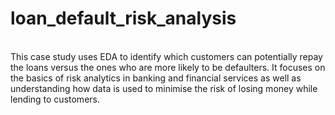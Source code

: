 # loan_default_risk_analysis
<br>This case study uses EDA to identify which customers can potentially repay the loans versus the ones who are more likely to be defaulters.  It focuses on the basics of risk analytics in banking and financial services as well as understanding how data is used to minimise the risk of losing money while lending to customers. </br>

